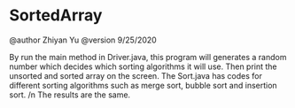 # SortedArray
@author Zhiyan Yu
@version 9/25/2020

By run the main method in Driver.java, this program will generates a random number which decides which sorting algorithms it will use. 
Then print the unsorted and sorted array on the screen. 
The Sort.java has codes for different sorting algorithms such as merge sort, bubble sort and insertion sort. 
/n The results are the same. 
